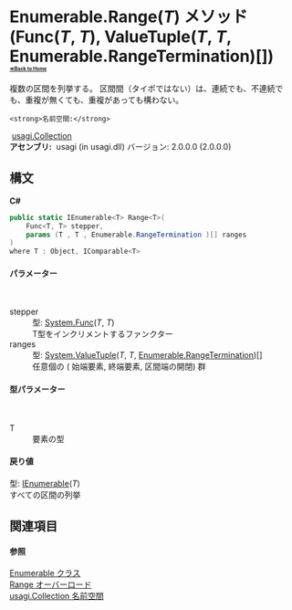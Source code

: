 # Enumerable.Range(*T*) メソッド (Func(*T*, *T*), ValueTuple(*T*, *T*, Enumerable.RangeTermination)[])<div style="font-size:30%"><a href="https://github.com/usagi/usagi.cs/blob/master/docs/Home.md">≪Back to Home</a></div> 

複数の区間を列挙する。 区間間（タイポではない）は、連続でも、不連続でも、重複が無くても、重複があっても構わない。


    <strong>名前空間:</strong>
&nbsp;<a href="N_usagi_Collection.md">usagi.Collection</a><br /><strong>アセンブリ:</strong>
&nbsp;usagi (in usagi.dll) バージョン: 2.0.0.0 (2.0.0.0)

## 構文

**C#**<br />
``` C#
public static IEnumerable<T> Range<T>(
	Func<T, T> stepper,
	params (T , T , Enumerable.RangeTermination )[] ranges
)
where T : Object, IComparable<T>

```


#### パラメーター
&nbsp;<dl><dt>stepper</dt><dd>型: <a href="http://msdn2.microsoft.com/ja-jp/library/bb549151" target="_blank">System.Func</a>(*T*, *T*)<br />T型をインクリメントするファンクター</dd><dt>ranges</dt><dd>型: <a href="http://msdn2.microsoft.com/ja-jp/library/mt744799" target="_blank">System.ValueTuple</a>(*T*, *T*, <a href="T_usagi_Collection_Enumerable_RangeTermination.md">Enumerable.RangeTermination</a>)[]<br />任意個の ( 始端要素, 終端要素, 区間端の開閉) 群</dd></dl>

#### 型パラメーター
&nbsp;<dl><dt>T</dt><dd>要素の型</dd></dl>

#### 戻り値
型: <a href="http://msdn2.microsoft.com/ja-jp/library/9eekhta0" target="_blank">IEnumerable</a>(*T*)<br />すべての区間の列挙

## 関連項目


#### 参照
<a href="T_usagi_Collection_Enumerable.md">Enumerable クラス</a><br /><a href="Overload_usagi_Collection_Enumerable_Range.md">Range オーバーロード</a><br /><a href="N_usagi_Collection.md">usagi.Collection 名前空間</a><br />